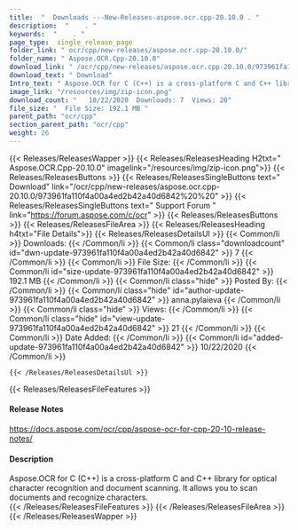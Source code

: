 ```yaml
---
title:  "  Downloads ---New-Releases-aspose.ocr.cpp-20.10.0 . " 
description:  "    . " 
keywords:  "    . " 
page_type:  single_release_page
folder_link: " ocr/cpp/new-releases/aspose.ocr.cpp-20.10.0/"
folder_name: " Aspose.OCR.Cpp-20.10.0"
download_link: " /ocr/cpp/new-releases/aspose.ocr.cpp-20.10.0/973961fa110f4a00a4ed2b42a40d6842"
download_text: " Download"
Intro_text: " Aspose.OCR for C (C++) is a cross-platform C and C++ library for optical charact..."
image_link: "/resources/img/zip-icon.png"
download_count: "   10/22/2020  Downloads: 7  Views: 20"
file_size: "  File Size: 192.1 MB "
parent_path: "ocr/cpp"
section_parent_path: "ocr/cpp"
weight: 26 
---
```


{{< Releases/ReleasesWapper >}}
  {{< Releases/ReleasesHeading H2txt=" Aspose.OCR.Cpp-20.10.0" imagelink="/resources/img/zip-icon.png">}}
  {{< Releases/ReleasesButtons >}}
    {{< Releases/ReleasesSingleButtons text=" Download" link="/ocr/cpp/new-releases/aspose.ocr.cpp-20.10.0/973961fa110f4a00a4ed2b42a40d6842%20%20" >}}
    {{< Releases/ReleasesSingleButtons text=" Support Forum " link="https://forum.aspose.com/c/ocr" >}}
  {{< Releases/ReleasesButtons >}}
  {{< Releases/ReleasesFileArea >}}
    {{< Releases/ReleasesHeading h4txt="File Details">}}
    {{< Releases/ReleasesDetailsUl >}}
            {{< Common/li  >}} Downloads: {{< /Common/li >}} 
      {{< Common/li class="downloadcount" id="dwn-update-973961fa110f4a00a4ed2b42a40d6842" >}} 7 {{< /Common/li >}} 
      {{< Common/li  >}} File Size: {{< /Common/li >}} 
      {{< Common/li id="size-update-973961fa110f4a00a4ed2b42a40d6842" >}} 192.1 MB {{< /Common/li >}} 
      {{< Common/li  class="hide" >}} Posted By: {{< /Common/li >}} 
      {{< Common/li class="hide" id="author-update-973961fa110f4a00a4ed2b42a40d6842" >}} anna.pylaieva {{< /Common/li >}} 
      {{< Common/li class="hide"  >}} Views: {{< /Common/li >}} 
      {{< Common/li class="hide" id="view-update-973961fa110f4a00a4ed2b42a40d6842" >}} 21 {{< /Common/li >}} 
      {{< Common/li  >}} Date Added: {{< /Common/li >}} 
      {{< Common/li id="added-update-973961fa110f4a00a4ed2b42a40d6842" >}} 10/22/2020 {{< /Common/li >}} 

    {{< /Releases/ReleasesDetailsUl >}}

  {{< Releases/ReleasesFileFeatures >}}
      <h4>Release Notes</h4><div><a href="https://docs.aspose.com/ocr/cpp/aspose-ocr-for-cpp-20-10-release-notes/">https://docs.aspose.com/ocr/cpp/aspose-ocr-for-cpp-20-10-release-notes/</a></div><h4>Description</h4><div class="HTMLDescription">Aspose.OCR for C (C++) is a cross-platform C and C++ library for optical character recognition and document scanning. It allows you to scan documents and recognize characters.</div>
  {{< /Releases/ReleasesFileFeatures >}}
 {{< /Releases/ReleasesFileArea >}}
{{< /Releases/ReleasesWapper >}}


